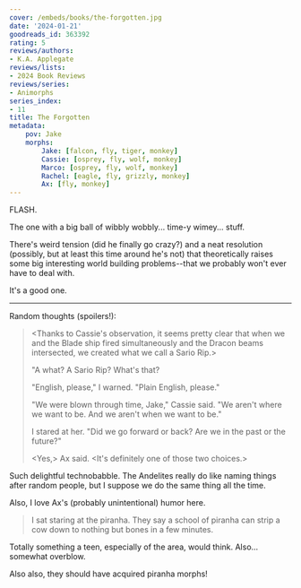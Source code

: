 ```yaml
---
cover: /embeds/books/the-forgotten.jpg
date: '2024-01-21'
goodreads_id: 363392
rating: 5
reviews/authors:
- K.A. Applegate
reviews/lists:
- 2024 Book Reviews
reviews/series:
- Animorphs
series_index:
- 11
title: The Forgotten
metadata:
    pov: Jake
    morphs:
        Jake: [falcon, fly, tiger, monkey]
        Cassie: [osprey, fly, wolf, monkey]
        Marco: [osprey, fly, wolf, monkey]
        Rachel: [eagle, fly, grizzly, monkey]
        Ax: [fly, monkey]
---
```

FLASH.

The one with a big ball of wibbly wobbly... time-y wimey... stuff.

There's weird tension (did he finally go crazy?) and a neat resolution (possibly, but at least this time around he's not) that theoretically raises some big interesting world building problems--that we probably won't ever have to deal with. 

It's a good one. 

<!--more-->

- - - 

Random thoughts (spoilers!):

> <Thanks to Cassie's observation, it seems pretty clear that when we and the Blade ship fired simultaneously and the Dracon beams intersected, we created what we call a Sario Rip.>
> 
> "A what? A Sario Rip? What's that?
> 
> <We blew a small hole in space-time. And were drawn in through that hole.>
> 
> "English, please," I warned. "Plain English, please."
> 
> "We were blown through time, Jake," Cassie said. "We aren't where we want to be. And we aren't when we want to be."
> 
> I stared at her. "Did we go forward or back? Are we in the past or the future?"
> 
> <Yes,> Ax said. <It's definitely one of those two choices.>

Such delightful technobabble. The Andelites really do like naming things after random people, but I suppose we do the same thing all the time. 

Also, I love Ax's (probably unintentional) humor here. 

> I sat staring at the piranha. They say a school of piranha can strip a cow down to nothing but bones in a few minutes.

Totally something a teen, especially of the area, would think. Also... somewhat overblow. 

Also also, they should have acquired piranha morphs! 